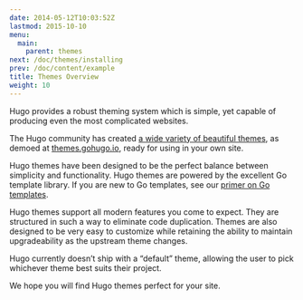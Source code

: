 ```yaml
---
date: 2014-05-12T10:03:52Z
lastmod: 2015-10-10
menu:
  main:
    parent: themes
next: /doc/themes/installing
prev: /doc/content/example
title: Themes Overview
weight: 10
---
```


Hugo provides a robust theming system which is simple, yet capable of producing
even the most complicated websites.

The Hugo community has created [a wide variety of beautiful themes](//themes.gohugo.io/), as demoed at [themes.gohugo.io](//themes.gohugo.io/),
ready for using in your own site.

Hugo themes have been designed to be the perfect balance between
simplicity and functionality. Hugo themes are powered by the excellent
Go template library. If you are new to Go templates, see our [primer on
Go templates](/doc/templates/go-templates/).

Hugo themes support all modern features you come to expect. They are
structured in such a way to eliminate code duplication. Themes are also
designed to be very easy to customize while retaining the ability to
maintain upgradeability as the upstream theme changes.

Hugo currently doesn’t ship with a “default” theme, allowing the user to
pick whichever theme best suits their project.

We hope you will find Hugo themes perfect for your site.
